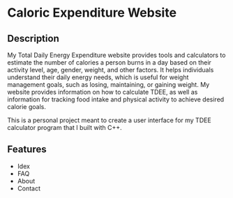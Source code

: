 # Caloric Expenditure Website

## Description

My Total Daily Energy Expenditure website provides tools and calculators to estimate the number of calories a person burns in a day based on their activity level, age, gender, weight, and other factors. It helps individuals understand their daily energy needs, which is useful for weight management goals, such as losing, maintaining, or gaining weight. My website provides information on how to calculate TDEE, as well as information for tracking food intake and physical activity to achieve desired calorie goals.

This is a personal project meant to create a user interface for my TDEE calculator program that I built with C++.

## Features

- Idex
- FAQ
- About
- Contact
